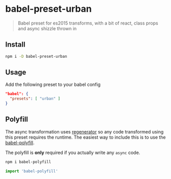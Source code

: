 
# babel-preset-urban

> Babel preset for es2015 transforms, with a bit of react, class props and async shizzle thrown in

## Install

```sh
npm i -D babel-preset-urban
```

## Usage

Add the following preset to your babel config

```json
"babel": {
  "presets": [ "urban" ]
}
```

## Polyfill

The async transformation uses
[regenerator](https://www.npmjs.com/package/regenerator) so any code
transformed using this preset requires the runtime. The easiest way to
include this is to use the
[babel-polyfill](https://www.npmjs.com/package/babel-polyfill).

The polyfill is **only** required if you actually write any `async`
code.

```sh
npm i babel-polyfill
```

```js
import 'babel-polyfill'
```
